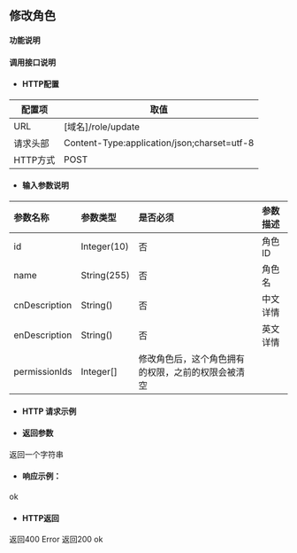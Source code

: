 ## 修改角色

#### 功能说明



#### 调用接口说明

* #### HTTP配置

| 配置项 | 取值 |
| --- | --- |
| URL | \[域名\]/role/update|
| 请求头部 | Content-Type:application/json;charset=utf-8 |
| HTTP方式 | POST|

* #### 输入参数说明

| 参数名称 | 参数类型 | 是否必须 | 参数描述 |
| :--- | :--- | :--- | :--- |
|id|Integer\(10\) | 否 | 角色ID|
|name |String\(255\) | 否 | 角色名|
| cnDescription|String\(\) | 否 | 中文详情|
| enDescription| String\(\)| 否 | 英文详情|
|permissionIds|Integer[]|修改角色后，这个角色拥有的权限，之前的权限会被清空|


* #### HTTP 请求示例


* #### 返回参数
返回一个字符串


* #### 响应示例：
ok


* #### HTTP返回

返回400  Error
返回200 ok








